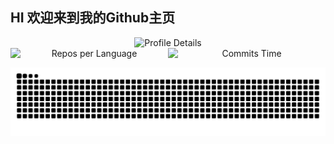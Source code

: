 
## HI 欢迎来到我的Github主页

<div align="center">
    <img src="http://github-profile-summary-cards.vercel.app/api/cards/profile-details?username=BaiHengRui&theme=transparent" alt="Profile Details" style="max-width: 100%; width: 685px;">
</div>

<div align="center" style="display: flex; justify-content: center; max-width: 600px; margin: 0 auto;">
    <img src="http://github-profile-summary-cards.vercel.app/api/cards/repos-per-language?username=BaiHengRui&theme=transparent&exclude=html,Gerber%20Image" alt="Repos per Language" style="flex: 1; max-width: 50%;">
    <img src="http://github-profile-summary-cards.vercel.app/api/cards/productive-time?username=BaiHengRui&theme=transparent&utcOffset=+8" alt="Commits Time" style="flex: 1; max-width: 50%;">
</div>
<p align="center">
    <picture>
      <source media="(prefers-color-scheme: dark)" srcset="https://raw.githubusercontent.com/BaiHengRui/BaiHengRui/output/github-contribution-grid-snake-dark.svg">
      <source media="(prefers-color-scheme: light)" srcset="https://raw.githubusercontent.com/BaiHengRui/BaiHengRui/output/github-contribution-grid-snake.svg">
      <img alt="GitHub Contribution Grid Snake Animation" src="https://raw.githubusercontent.com/BaiHengRui/BaiHengRui/output/github-contribution-grid-snake.svg">
    </picture>
</p>
<!-- <div align="center"> 
  <img src="https://activity-graph.herokuapp.com/graph?username=BaiHengRui&theme=xcode" /> 
</div>
 -->
